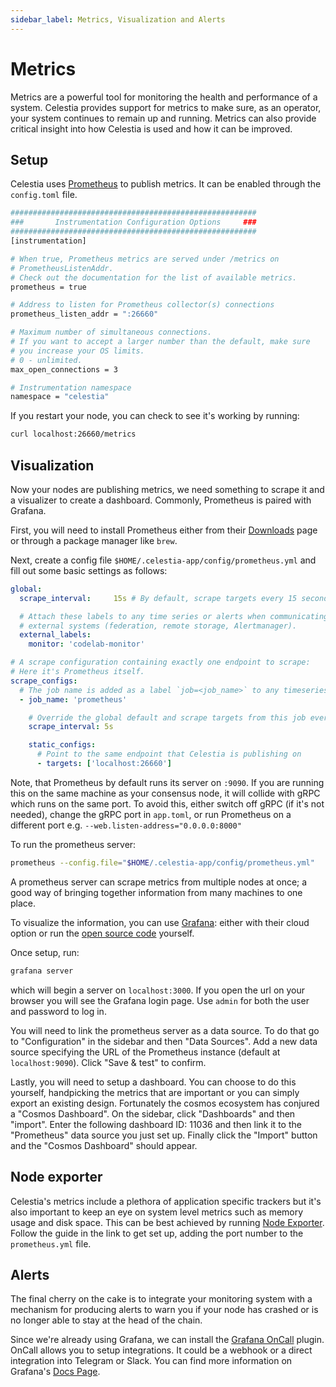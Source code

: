 ```yaml
---
sidebar_label: Metrics, Visualization and Alerts
---
```


# Metrics

Metrics are a powerful tool for monitoring the health
and performance of a system. Celestia provides support
for metrics to make sure, as an operator, your system
continues to remain up and running. Metrics can also
provide critical insight into how Celestia is used and
how it can be improved.

## Setup

Celestia uses [Prometheus](https://prometheus.io/) to
publish metrics. It can be enabled through the `config.toml` file.

```bash
#######################################################
###       Instrumentation Configuration Options     ###
#######################################################
[instrumentation]

# When true, Prometheus metrics are served under /metrics on
# PrometheusListenAddr.
# Check out the documentation for the list of available metrics.
prometheus = true

# Address to listen for Prometheus collector(s) connections
prometheus_listen_addr = ":26660"

# Maximum number of simultaneous connections.
# If you want to accept a larger number than the default, make sure
# you increase your OS limits.
# 0 - unlimited.
max_open_connections = 3

# Instrumentation namespace
namespace = "celestia"
```

If you restart your node, you can check to see it's working
by running:

```bash
curl localhost:26660/metrics
```

## Visualization

Now your nodes are publishing metrics, we need something to
scrape it and a visualizer to create a dashboard. Commonly,
Prometheus is paired with Grafana.

First, you will need to install Prometheus either from their
[Downloads](https://prometheus.io/download/) page or through
a package manager like `brew`.

Next, create a config file `$HOME/.celestia-app/config/prometheus.yml`
and fill out some basic settings as follows:

<!-- markdownlint-disable MD013 -->
```yml
global:
  scrape_interval:     15s # By default, scrape targets every 15 seconds.

  # Attach these labels to any time series or alerts when communicating with
  # external systems (federation, remote storage, Alertmanager).
  external_labels:
    monitor: 'codelab-monitor'

# A scrape configuration containing exactly one endpoint to scrape:
# Here it's Prometheus itself.
scrape_configs:
  # The job name is added as a label `job=<job_name>` to any timeseries scraped from this config.
  - job_name: 'prometheus'

    # Override the global default and scrape targets from this job every 5 seconds.
    scrape_interval: 5s

    static_configs:
      # Point to the same endpoint that Celestia is publishing on
      - targets: ['localhost:26660']
```
<!-- markdownlint-enable MD013 -->

Note, that Prometheus by default runs its server on `:9090`.
If you are running this on the same machine as your consensus
node, it will collide with gRPC which runs on the same port.
To avoid this, either switch off gRPC (if it's not needed),
change the gRPC port in `app.toml`, or run Prometheus on a
different port e.g. `--web.listen-address="0.0.0.0:8000"`

To run the prometheus server:

```bash
prometheus --config.file="$HOME/.celestia-app/config/prometheus.yml"
```

A prometheus server can scrape metrics from multiple nodes at once;
a good way of bringing together information from many machines to one place.

To visualize the information, you can use [Grafana](https://grafana.com/):
either with their cloud option or run the [open source code](https://grafana.com/grafana/download?pg=graf&platform=linux&plcmt=deploy-box-1)
yourself.

Once setup, run:

```bash
grafana server
```

which will begin a server on `localhost:3000`.
If you open the url on your browser you will
see the Grafana login page. Use `admin` for both
the user and password to log in.

You will need to link the prometheus server as a
data source. To do that go to "Configuration" in
the sidebar and then "Data Sources". Add a new data
source specifying the URL of the Prometheus instance
(default at `localhost:9090`). Click "Save & test" to confirm.

Lastly, you will need to setup a dashboard. You can
choose to do this yourself, handpicking the metrics
that are important or you can simply export an existing
design. Fortunately the cosmos ecosystem has conjured a
"Cosmos Dashboard". On the sidebar, click "Dashboards"
and then "import". Enter the following dashboard ID: 11036
and then link it to the "Prometheus" data source you just set up.
Finally click the "Import" button and the "Cosmos Dashboard" should appear.

## Node exporter

Celestia's metrics include a plethora of application specific
trackers but it's also important to keep an eye on system level
metrics such as memory usage and disk space. This can be best
achieved by running [Node Exporter](https://prometheus.io/docs/guides/node-exporter/).
Follow the guide in the link to get set up, adding the port
number to the `prometheus.yml` file.

## Alerts

The final cherry on the cake is to integrate your monitoring
system with a mechanism for producing alerts to warn you if
your node has crashed or is no longer able to stay at the head
of the chain.

Since we're already using Grafana, we can install the
[Grafana OnCall](http://localhost:3000/plugins/grafana-oncall-app)
plugin. OnCall allows you to setup integrations. It could be a
webhook or a direct integration into Telegram or Slack.
You can find more information on Grafana's [Docs Page](https://grafana.com/docs/oncall/latest/integrations/).
